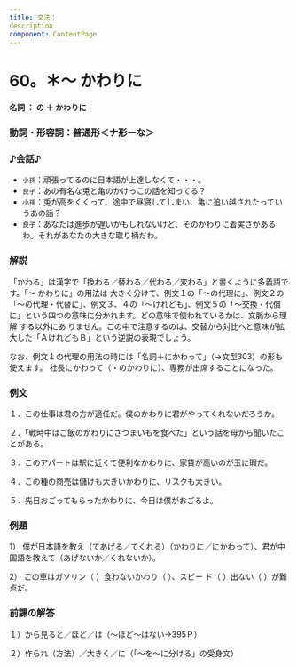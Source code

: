 ```yaml
---
title: 文法：
description
component: ContentPage
---
```



# 60。＊～ かわりに
#### 名詞 ： の ＋ かわりに
### 動詞・形容詞：普通形＜ナ形ーな＞  
### ♪会話♪
- `小孫`：頑張ってるのに日本語が上達しなくて・・・。
- `良子`：あの有名な兎と亀のかけっこの話を知ってる？
- `小孫`：兎が高をくくって、途中で昼寝してしまい、亀に追い越されたっていうあの話？
- `良子`：あなたは進歩が遅いかもしれないけど、そのかわりに着実さがあるわ。それがあなたの大きな取り柄だわ。
### 解説
「かわる」は漢字で「換わる／替わる／代わる／変わる」と書くように多義語です。「～ かわりに」の用法は 大きく分けて、例文１の「～の代理に」、例文２の「～の代理・代替に」、例文３、４の「～けれども」、例文５の「～交換・代償に」という四つの意味に分かれます。どの意味で使われているかは、文脈から理解
する以外にあ りません。この中で注意するのは、交替から対比へと意味が拡大した「ＡけれどもＢ」という逆説の表現でしょう。

なお、例文１の代理の用法の時には「名詞＋にかわって」（→文型303）の形も使えます。 社長にかわって（・のかわりに）、専務が出席することになった。
### 例文
１．この仕事は君の方が適任だ。僕のかわりに君がやってくれないだろうか。

２．「戦時中はご飯のかわりにさつまいもを食べた」という話を母から聞いたことがある。

３．このアパートは駅に近くて便利なかわりに、家賃が高いのが玉に瑕だ。

４．この種の商売は儲けも大きいかわりに、リスクも大きい。

５．先日おごってもらったかわりに、今日は僕がおごるよ。
### 例題
1） 僕が日本語を教え（てあげる／てくれる）（かわりに／にかわって）、君が中国語を教えて（あげないか／くれないか）。

2） この車はガソリン（ ）食わないかわり（ ）、スピー ド（ ）出ない（ ）が難点だ。
### 前課の解答
１）から見ると／ほど／は（～ほど～はない→395Ｐ）

２）作られ（方法）／大きく／に（「～を～に分ける」の受身文）
